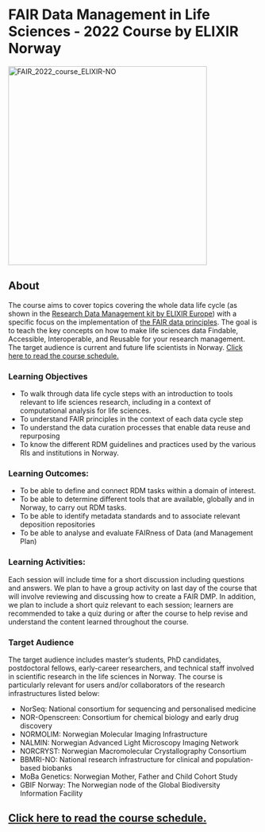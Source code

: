 # FAIR Data Management in Life Sciences - 2022 Course by ELIXIR Norway

<img width="400" alt="FAIR_2022_course_ELIXIR-NO" src="https://user-images.githubusercontent.com/6730853/158909638-de82c632-36ba-4e3a-88b4-ed8d7c8be9ed.jpeg">

## About

The course aims to cover topics covering the whole data life cycle (as shown in the [Research Data Management kit by ELIXIR Europe](https://rdmkit.elixir-europe.org/)) with a specific focus on the implementation of [the FAIR data principles](https://www.go-fair.org/fair-principles/). The goal is to teach the key concepts on how to make life sciences data Findable, Accessible, Interoperable, and Reusable for your research management. The target audience is current and future life scientists in Norway. [Click here to read the course schedule.](https://github.com/elixir-oslo/fair-dm-2022-course/blob/main/schedule.md)

### Learning Objectives

- To walk through data life cycle steps with an introduction to tools relevant to life sciences research, including in a context of computational analysis for life sciences.
- To understand FAIR principles in the context of each data cycle step
- To understand the data curation processes that enable data reuse and repurposing
- To know the different RDM guidelines and practices used by the various RIs and institutions in Norway. 

### Learning Outcomes:

- To be able to define and connect RDM tasks within a domain of interest.
- To be able to determine different tools that are available, globally and in Norway, to carry out RDM tasks.  
- To be able to identify metadata standards and to associate relevant deposition repositories
- To be able to analyse and evaluate FAIRness of Data (and Management Plan)

### Learning Activities:

Each session will include time for a short discussion including questions and answers. We plan to have a group activity on last day of the course that will involve reviewing and discussing how to create a FAIR DMP. In addition, we plan to include a short quiz relevant to each session; learners are recommended to take a quiz during or after the course to help revise and understand the content learned throughout the course.

### Target Audience

The target audience includes master’s students, PhD candidates, postdoctoral fellows, early-career researchers, and technical staff involved in scientific research in the life sciences in Norway. The course is particularly relevant for users and/or collaborators of the research infrastructures listed below:

- NorSeq: National consortium for sequencing and personalised medicine
- NOR-Openscreen: Consortium for chemical biology and early drug discovery
- NORMOLIM: Norwegian Molecular Imaging Infrastructure
- NALMIN: Norwegian Advanced Light Microscopy Imaging Network 
- NORCRYST: Norwegian Macromolecular Crystallography Consortium 
- BBMRI-NO: National research infrastructure for clinical and population-based biobanks
- MoBa Genetics: Norwegian Mother, Father and Child Cohort Study
- GBIF Norway: The Norwegian node of the Global Biodiversity Information Facility

## [Click here to read the course schedule.](https://github.com/elixir-oslo/fair-dm-2022-course/blob/main/schedule.md)
